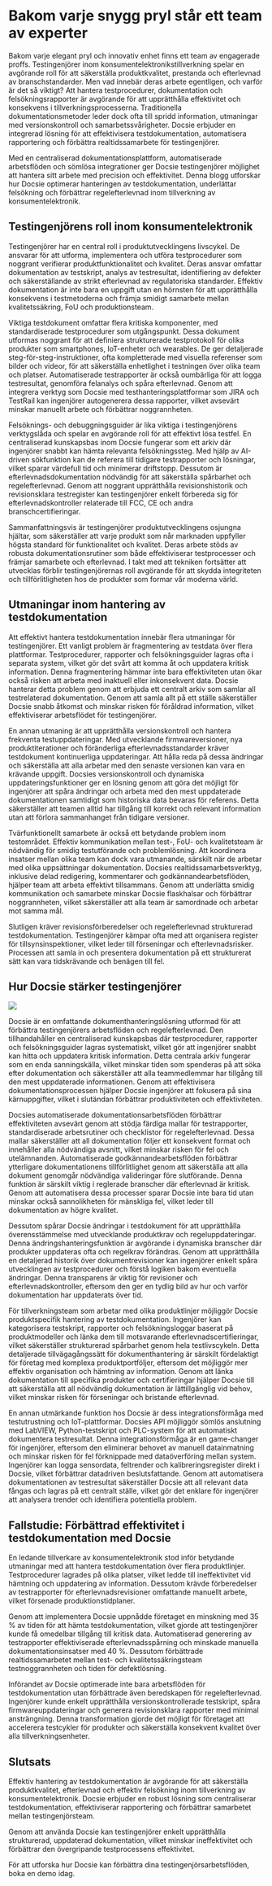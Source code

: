 # Bakom varje snygg pryl står ett team av experter

Bakom varje elegant pryl och innovativ enhet finns ett team av engagerade proffs. Testingenjörer inom konsumentelektronikstillverkning spelar en avgörande roll för att säkerställa produktkvalitet, prestanda och efterlevnad av branschstandarder. Men vad innebär deras arbete egentligen, och varför är det så viktigt? Att hantera testprocedurer, dokumentation och felsökningsrapporter är avgörande för att upprätthålla effektivitet och konsekvens i tillverkningsprocesserna. Traditionella dokumentationsmetoder leder dock ofta till spridd information, utmaningar med versionskontroll och samarbetssvårigheter. Docsie erbjuder en integrerad lösning för att effektivisera testdokumentation, automatisera rapportering och förbättra realtidssamarbete för testingenjörer.

Med en centraliserad dokumentationsplattform, automatiserade arbetsflöden och sömlösa integrationer ger Docsie testingenjörer möjlighet att hantera sitt arbete med precision och effektivitet. Denna blogg utforskar hur Docsie optimerar hanteringen av testdokumentation, underlättar felsökning och förbättrar regelefterlevnad inom tillverkning av konsumentelektronik.

## Testingenjörens roll inom konsumentelektronik

Testingenjörer har en central roll i produktutvecklingens livscykel. De ansvarar för att utforma, implementera och utföra testprocedurer som noggrant verifierar produktfunktionalitet och kvalitet. Deras ansvar omfattar dokumentation av testskript, analys av testresultat, identifiering av defekter och säkerställande av strikt efterlevnad av regulatoriska standarder. Effektiv dokumentation är inte bara en uppgift utan en hörnsten för att upprätthålla konsekvens i testmetoderna och främja smidigt samarbete mellan kvalitetssäkring, FoU och produktionsteam.

Viktiga testdokument omfattar flera kritiska komponenter, med standardiserade testprocedurer som utgångspunkt. Dessa dokument utformas noggrant för att definiera strukturerade testprotokoll för olika produkter som smartphones, IoT-enheter och wearables. De ger detaljerade steg-för-steg-instruktioner, ofta kompletterade med visuella referenser som bilder och videor, för att säkerställa enhetlighet i testningen över olika team och platser. Automatiserade testrapporter är också oumbärliga för att logga testresultat, genomföra felanalys och spåra efterlevnad. Genom att integrera verktyg som Docsie med testhanteringsplattformar som JIRA och TestRail kan ingenjörer autogenerera dessa rapporter, vilket avsevärt minskar manuellt arbete och förbättrar noggrannheten.

Felsöknings- och debuggningsguider är lika viktiga i testingenjörens verktygslåda och spelar en avgörande roll för att effektivt lösa testfel. En centraliserad kunskapsbas inom Docsie fungerar som ett arkiv där ingenjörer snabbt kan hämta relevanta felsökningssteg. Med hjälp av AI-driven sökfunktion kan de referera till tidigare testrapporter och lösningar, vilket sparar värdefull tid och minimerar driftstopp. Dessutom är efterlevnadsdokumentation nödvändig för att säkerställa spårbarhet och regelefterlevnad. Genom att noggrant upprätthålla revisionshistorik och revisionsklara testregister kan testingenjörer enkelt förbereda sig för efterlevnadskontroller relaterade till FCC, CE och andra branschcertifieringar.

Sammanfattningsvis är testingenjörer produktutvecklingens osjungna hjältar, som säkerställer att varje produkt som når marknaden uppfyller högsta standard för funktionalitet och kvalitet. Deras arbete stöds av robusta dokumentationsrutiner som både effektiviserar testprocesser och främjar samarbete och efterlevnad. I takt med att tekniken fortsätter att utvecklas förblir testingenjörernas roll avgörande för att skydda integriteten och tillförlitligheten hos de produkter som formar vår moderna värld.

## Utmaningar inom hantering av testdokumentation

Att effektivt hantera testdokumentation innebär flera utmaningar för testingenjörer. Ett vanligt problem är fragmentering av testdata över flera plattformar. Testprocedurer, rapporter och felsökningsguider lagras ofta i separata system, vilket gör det svårt att komma åt och uppdatera kritisk information. Denna fragmentering hämmar inte bara effektiviteten utan ökar också risken att arbeta med inaktuell eller inkonsekvent data. Docsie hanterar detta problem genom att erbjuda ett centralt arkiv som samlar all testrelaterad dokumentation. Genom att samla allt på ett ställe säkerställer Docsie snabb åtkomst och minskar risken för föråldrad information, vilket effektiviserar arbetsflödet för testingenjörer.

En annan utmaning är att upprätthålla versionskontroll och hantera frekventa testuppdateringar. Med utvecklande firmwareversioner, nya produktiterationer och föränderliga efterlevnadsstandarder kräver testdokument kontinuerliga uppdateringar. Att hålla reda på dessa ändringar och säkerställa att alla arbetar med den senaste versionen kan vara en krävande uppgift. Docsies versionskontroll och dynamiska uppdateringsfunktioner ger en lösning genom att göra det möjligt för ingenjörer att spåra ändringar och arbeta med den mest uppdaterade dokumentationen samtidigt som historiska data bevaras för referens. Detta säkerställer att teamen alltid har tillgång till korrekt och relevant information utan att förlora sammanhanget från tidigare versioner.

Tvärfunktionellt samarbete är också ett betydande problem inom testområdet. Effektiv kommunikation mellan test-, FoU- och kvalitetsteam är nödvändig för smidig testutförande och problemlösning. Att koordinera insatser mellan olika team kan dock vara utmanande, särskilt när de arbetar med olika uppsättningar dokumentation. Docsies realtidssamarbetsverktyg, inklusive delad redigering, kommentarer och godkännandearbetsflöden, hjälper team att arbeta effektivt tillsammans. Genom att underlätta smidig kommunikation och samarbete minskar Docsie flaskhalsar och förbättrar noggrannheten, vilket säkerställer att alla team är samordnade och arbetar mot samma mål.

Slutligen kräver revisionsförberedelser och regelefterlevnad strukturerad testdokumentation. Testingenjörer kämpar ofta med att organisera register för tillsynsinspektioner, vilket leder till förseningar och efterlevnadsrisker. Processen att samla in och presentera dokumentation på ett strukturerat sätt kan vara tidskrävande och benägen till fel.

## Hur Docsie stärker testingenjörer

![](https://cdn.docsie.io/workspace_PxAvC1Uenuc7ad6H3/doc_wn84Jkoc6hIMTO2eE/file_WyrqEK0E1zfn5P8Ia/image_ed244903-132a-cf9b-c7f2-bda1651bfa30.jpg)

Docsie är en omfattande dokumenthanteringslösning utformad för att förbättra testingenjörers arbetsflöden och regelefterlevnad. Den tillhandahåller en centraliserad kunskapsbas där testprocedurer, rapporter och felsökningsguider lagras systematiskt, vilket gör att ingenjörer snabbt kan hitta och uppdatera kritisk information. Detta centrala arkiv fungerar som en enda sanningskälla, vilket minskar tiden som spenderas på att söka efter dokumentation och säkerställer att alla teammedlemmar har tillgång till den mest uppdaterade informationen. Genom att effektivisera dokumentationsprocessen hjälper Docsie ingenjörer att fokusera på sina kärnuppgifter, vilket i slutändan förbättrar produktiviteten och effektiviteten.

Docsies automatiserade dokumentationsarbetsflöden förbättrar effektiviteten avsevärt genom att stödja färdiga mallar för testrapporter, standardiserade arbetsrutiner och checklistor för regelefterlevnad. Dessa mallar säkerställer att all dokumentation följer ett konsekvent format och innehåller alla nödvändiga avsnitt, vilket minskar risken för fel och utelämnanden. Automatiserade godkännandearbetsflöden förbättrar ytterligare dokumentationens tillförlitlighet genom att säkerställa att alla dokument genomgår nödvändiga valideringar före slutförande. Denna funktion är särskilt viktig i reglerade branscher där efterlevnad är kritisk. Genom att automatisera dessa processer sparar Docsie inte bara tid utan minskar också sannolikheten för mänskliga fel, vilket leder till dokumentation av högre kvalitet.

Dessutom spårar Docsie ändringar i testdokument för att upprätthålla överensstämmelse med utvecklande produktkrav och regeluppdateringar. Denna ändringshanteringsfunktion är avgörande i dynamiska branscher där produkter uppdateras ofta och regelkrav förändras. Genom att upprätthålla en detaljerad historik över dokumentrevisioner kan ingenjörer enkelt spåra utvecklingen av testprocedurer och förstå logiken bakom eventuella ändringar. Denna transparens är viktig för revisioner och efterlevnadskontroller, eftersom den ger en tydlig bild av hur och varför dokumentation har uppdaterats över tid.

För tillverkningsteam som arbetar med olika produktlinjer möjliggör Docsie produktspecifik hantering av testdokumentation. Ingenjörer kan kategorisera testskript, rapporter och felsökningsloggar baserat på produktmodeller och länka dem till motsvarande efterlevnadscertifieringar, vilket säkerställer strukturerad spårbarhet genom hela testlivscykeln. Detta detaljerade tillvägagångssätt för dokumenthantering är särskilt fördelaktigt för företag med komplexa produktportföljer, eftersom det möjliggör mer effektiv organisation och hämtning av information. Genom att länka dokumentation till specifika produkter och certifieringar hjälper Docsie till att säkerställa att all nödvändig dokumentation är lättillgänglig vid behov, vilket minskar risken för förseningar och bristande efterlevnad.

En annan utmärkande funktion hos Docsie är dess integrationsförmåga med testutrustning och IoT-plattformar. Docsies API möjliggör sömlös anslutning med LabVIEW, Python-testskript och PLC-system för att automatiskt dokumentera testresultat. Denna integrationsförmåga är en game-changer för ingenjörer, eftersom den eliminerar behovet av manuell datainmatning och minskar risken för fel förknippade med dataöverföring mellan system. Ingenjörer kan logga sensordata, feltrender och kalibreringsregister direkt i Docsie, vilket förbättrar datadriven beslutsfattande. Genom att automatisera dokumentationen av testresultat säkerställer Docsie att all relevant data fångas och lagras på ett centralt ställe, vilket gör det enklare för ingenjörer att analysera trender och identifiera potentiella problem.

## Fallstudie: Förbättrad effektivitet i testdokumentation med Docsie

En ledande tillverkare av konsumentelektronik stod inför betydande utmaningar med att hantera testdokumentation över flera produktlinjer. Testprocedurer lagrades på olika platser, vilket ledde till ineffektivitet vid hämtning och uppdatering av information. Dessutom krävde förberedelser av testrapporter för efterlevnadsrevisioner omfattande manuellt arbete, vilket försenade produktionstidplaner.

Genom att implementera Docsie uppnådde företaget en minskning med 35 % av tiden för att hämta testdokumentation, vilket gjorde att testingenjörer kunde få omedelbar tillgång till kritisk data. Automatiserad generering av testrapporter effektiviserade efterlevnadsspårning och minskade manuella dokumentationsinsatser med 40 %. Dessutom förbättrade realtidssamarbetet mellan test- och kvalitetssäkringsteam testnoggrannheten och tiden för defektlösning.

Införandet av Docsie optimerade inte bara arbetsflöden för testdokumentation utan förbättrade även beredskapen för regelefterlevnad. Ingenjörer kunde enkelt upprätthålla versionskontrollerade testskript, spåra firmwareuppdateringar och generera revisionsklara rapporter med minimal ansträngning. Denna transformation gjorde det möjligt för företaget att accelerera testcykler för produkter och säkerställa konsekvent kvalitet över alla tillverkningsenheter.

## Slutsats

Effektiv hantering av testdokumentation är avgörande för att säkerställa produktkvalitet, efterlevnad och effektiv felsökning inom tillverkning av konsumentelektronik. Docsie erbjuder en robust lösning som centraliserar testdokumentation, effektiviserar rapportering och förbättrar samarbetet mellan testingenjörsteam.

Genom att använda Docsie kan testingenjörer enkelt upprätthålla strukturerad, uppdaterad dokumentation, vilket minskar ineffektivitet och förbättrar den övergripande testprocessens effektivitet.

För att utforska hur Docsie kan förbättra dina testingenjörsarbetsflöden, boka en demo idag.